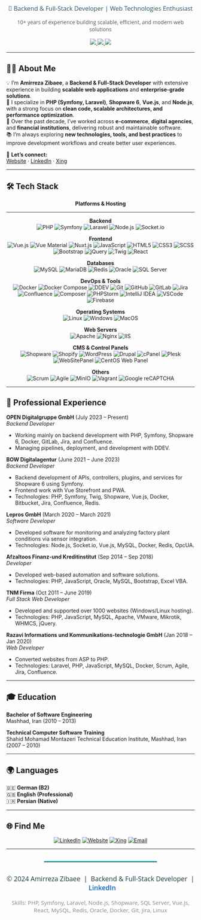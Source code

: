 <!-- Header with Modern Banner and Open Sans Font -->
<div align="center" style="font-family: 'Open Sans', Arial, sans-serif;">
  
  <link href="https://fonts.googleapis.com/css?family=Open+Sans:700,400&display=swap" rel="stylesheet">


  <h3 style="font-family: 'Open Sans', Arial, sans-serif; color: #2c5364; font-weight: 400; margin-top: 0.5rem;">🚀 Backend & Full-Stack Developer | Web Technologies Enthusiast</h3>
  <p style="font-family: 'Open Sans', Arial, sans-serif; color: #555;">10+ years of experience building scalable, efficient, and modern web solutions</p>
  <div style="margin: 1rem 0;">
    <a href="https://www.linkedin.com/in/amir-zibaee/" target="_blank">
      <img src="https://img.shields.io/badge/LinkedIn-0A66C2?style=for-the-badge&logo=linkedin&logoColor=white" />
    </a>
    <a href="https://amirzibaee.com">
      <img src="https://img.shields.io/badge/Website-amirzibaee.com-2c3e50?style=for-the-badge&logo=firefox&logoColor=white" />
    </a>
    <a href="mailto:Amirreza.zibaee@gmail.com">
      <img src="https://img.shields.io/badge/Email-Amirreza.zibaee%40gmail.com-red?style=for-the-badge&logo=gmail&logoColor=white" />
    </a>
  </div>
</div>

---

## 🧑‍💻 About Me  

💡 I’m **Amirreza Zibaee**, a **Backend & Full-Stack Developer** with extensive experience in building **scalable web applications** and **enterprise-grade solutions**.  
🎯 I specialize in **PHP (Symfony, Laravel)**, **Shopware 6**, **Vue.js**, and **Node.js**, with a strong focus on **clean code, scalable architectures, and performance optimization**.  
🚀 Over the past decade, I’ve worked across **e-commerce**, **digital agencies**, and **financial institutions**, delivering robust and maintainable software.  
📚 I’m always exploring **new technologies, tools, and best practices** to improve development workflows and create better user experiences.  

🔗 **Let’s connect:**  
[Website](https://amirzibaee.com) · [LinkedIn](https://linkedin.com/in/amir-zibaee-60a478141) · [Xing](https://www.xing.com/profile/Amir_Zibaee/web_profiles)


---

## 🛠 Tech Stack  

<div align="center">

**Platforms & Hosting**  


---

<!-- Detailed Categories -->
**Backend**  
![PHP](https://img.shields.io/badge/PHP-777BB4?style=flat&logo=php&logoColor=white)
![Symfony](https://img.shields.io/badge/Symfony-000000?style=flat&logo=symfony&logoColor=white)
![Laravel](https://img.shields.io/badge/Laravel-FF2D20?style=flat&logo=laravel&logoColor=white)
![Node.js](https://img.shields.io/badge/Node.js-339933?style=flat&logo=node.js&logoColor=white)
![Socket.io](https://img.shields.io/badge/Socket.io-010101?style=flat&logo=socket.io&logoColor=white)


**Frontend**  
![Vue.js](https://img.shields.io/badge/Vue.js-35495E?style=flat&logo=vue.js&logoColor=4FC08D)
![Vue Material](https://img.shields.io/badge/Vue_Material-41B883?style=flat&logo=vue.js&logoColor=white)
![Nuxt.js](https://img.shields.io/badge/Nuxt.js-00DC82?style=flat&logo=nuxt.js&logoColor=white)
![JavaScript](https://img.shields.io/badge/JavaScript-F7DF1E?style=flat&logo=javascript&logoColor=black)
![HTML5](https://img.shields.io/badge/HTML5-E34F26?style=flat&logo=html5&logoColor=white)
![CSS3](https://img.shields.io/badge/CSS3-1572B6?style=flat&logo=css3&logoColor=white)
![SCSS](https://img.shields.io/badge/SCSS-CC6699?style=flat&logo=sass&logoColor=white)
![Bootstrap](https://img.shields.io/badge/Bootstrap-7952B3?style=flat&logo=bootstrap&logoColor=white)
![jQuery](https://img.shields.io/badge/jQuery-0769AD?style=flat&logo=jquery&logoColor=white)
![Twig](https://img.shields.io/badge/Twig-000000?style=flat&logo=twig&logoColor=white)
![React](https://img.shields.io/badge/React-20232A?style=flat&logo=react&logoColor=61DAFB)

**Databases**  
![MySQL](https://img.shields.io/badge/MySQL-4479A1?style=flat&logo=mysql&logoColor=white)
![MariaDB](https://img.shields.io/badge/MariaDB-003545?style=flat&logo=mariadb&logoColor=white)
![Redis](https://img.shields.io/badge/Redis-DC382D?style=flat&logo=redis&logoColor=white)
![Oracle](https://img.shields.io/badge/Oracle-F80000?style=flat&logo=oracle&logoColor=white)
![SQL Server](https://img.shields.io/badge/SQL%20Server-CC2927?style=flat&logo=microsoft-sql-server&logoColor=white)

**DevOps & Tools**  
![Docker](https://img.shields.io/badge/Docker-2496ED?style=flat&logo=docker&logoColor=white)
![Docker Compose](https://img.shields.io/badge/Docker_Compose-2496ED?style=flat&logo=docker&logoColor=white)
![DDEV](https://img.shields.io/badge/DDEV-0A1E3A?style=flat&logo=ddev&logoColor=white)
![Git](https://img.shields.io/badge/Git-F05032?style=flat&logo=git&logoColor=white)
![GitHub](https://img.shields.io/badge/GitHub-181717?style=flat&logo=github&logoColor=white)
![GitLab](https://img.shields.io/badge/GitLab-FC6D26?style=flat&logo=gitlab&logoColor=white)
![Jira](https://img.shields.io/badge/Jira-0052CC?style=flat&logo=jira&logoColor=white)
![Confluence](https://img.shields.io/badge/Confluence-172B4D?style=flat&logo=confluence&logoColor=white)
![Composer](https://img.shields.io/badge/Composer-FFFFFF?style=flat&logo=composer&logoColor=black)
![PHPStorm](https://img.shields.io/badge/PHPStorm-000000?style=flat&logo=phpstorm&logoColor=white)
![IntelliJ IDEA](https://img.shields.io/badge/IntelliJ_IDEA-000000?style=flat&logo=intellijidea&logoColor=white)
![VSCode](https://img.shields.io/badge/VSCode-007ACC?style=flat&logo=visual-studio-code&logoColor=white)
![Firebase](https://img.shields.io/badge/Firebase-FFCA28?style=flat&logo=firebase&logoColor=black)

**Operating Systems**  
![Linux](https://img.shields.io/badge/Linux-FCC624?style=flat&logo=linux&logoColor=black)
![Windows](https://img.shields.io/badge/Windows-0078D6?style=flat&logo=windows&logoColor=white)
![MacOS](https://img.shields.io/badge/MacOS-000000?style=flat&logo=apple&logoColor=white)

**Web Servers**  
![Apache](https://img.shields.io/badge/Apache-CA1F1F?style=flat&logo=apache&logoColor=white)
![Nginx](https://img.shields.io/badge/Nginx-269539?style=flat&logo=nginx&logoColor=white)
![IIS](https://img.shields.io/badge/IIS-68217A?style=flat&logo=microsoft-iis&logoColor=white)

**CMS & Control Panels**  
![Shopware](https://img.shields.io/badge/Shopware-189EFF?style=flat&logo=shopware&logoColor=white)
![Shopify](https://img.shields.io/badge/Shopify-7AB55C?style=flat&logo=shopify&logoColor=white)
![WordPress](https://img.shields.io/badge/WordPress-21759B?style=flat&logo=wordpress&logoColor=white)
![Drupal](https://img.shields.io/badge/Drupal-0678BE?style=flat&logo=drupal&logoColor=white)
![cPanel](https://img.shields.io/badge/cPanel-FF6C2C?style=flat&logo=cpanel&logoColor=white)
![Plesk](https://img.shields.io/badge/Plesk-52B0E7?style=flat&logo=plesk&logoColor=white)
![WebSitePanel](https://img.shields.io/badge/WebSitePanel-0078D7?style=flat&logo=microsoft&logoColor=white)
![CentOS Web Panel](https://img.shields.io/badge/CentOS_Web_Panel-262626?style=flat&logo=centos&logoColor=white)

**Others**  
![Scrum](https://img.shields.io/badge/Scrum-007ACC?style=flat&logo=agile)
![Agile](https://img.shields.io/badge/Agile-0052CC?style=flat&logo=agile)
![MinIO](https://img.shields.io/badge/MinIO-5C2E91?style=flat&logo=minio&logoColor=white)
![Vagrant](https://img.shields.io/badge/Vagrant-1563FF?style=flat&logo=vagrant&logoColor=white)
![Google reCAPTCHA](https://img.shields.io/badge/Google%20reCAPTCHA-4285F4?style=flat&logo=google-recaptcha&logoColor=white)

</div>

---

## 💼 Professional Experience

**OPEN Digitalgruppe GmbH** (July 2023 – Present)  
*Backend Developer*  
- Working mainly on backend development with PHP, Symfony, Shopware 6, Docker, GitLab, Jira, and Confluence.  
- Managing pipelines, deployment, and development with DDEV.

**BOW Digitalagentur** (June 2021 – June 2023)  
*Backend Developer*  
- Backend development of APIs, controllers, plugins, and services for Shopware 6 using Symfony.  
- Frontend work with Vue Storefront and PWA.  
- Technologies: PHP, Symfony, Twig, Shopware, Vue.js, Docker, Bitbucket, Jira, Confluence, Redis.

**Lepros GmbH** (March 2020 – March 2021)  
*Software Developer*  
- Developed software for monitoring and analyzing factory plant conditions via sensor integration.  
- Technologies: Node.js, Socket.io, Vue.js, MySQL, Docker, Redis, OpcUA.

**Afzaltoos Finanz-und Kreditinstitut** (Sep 2014 – Sep 2018)  
*Developer*  
- Developed web-based automation and software solutions.  
- Technologies: PHP, JavaScript, Oracle, MySQL, Bootstrap, Excel VBA.

**TNM Firma** (Oct 2011 – June 2019)  
*Full Stack Web Developer*  
- Developed and supported over 1000 websites (Windows/Linux hosting).  
- Technologies: PHP, JavaScript, MySQL, Apache, VMware, Mikrotik, WHMCS, jQuery.

**Razavi Informations und Kommunikations-technologie GmbH** (Jan 2018 – Jan 2020)  
*Web Developer*  
- Converted websites from ASP to PHP.  
- Technologies: Laravel, PHP, JavaScript, MySQL, Docker, Scrum, Agile, Jira, Confluence.

---

## 🎓 Education

**Bachelor of Software Engineering**  
Mashhad, Iran (2010 – 2013)

**Technical Computer Software Training**  
Shahid Mohamad Montazeri Technical Education Institute, Mashhad, Iran (2007 – 2010)

---

## 🌍 Languages  

🇩🇪 **German (B2)**  
🇬🇧 **English (Professional)**  
🇮🇷 **Persian (Native)**  

---

## 🌐 Find Me  

<div align="center">

[![LinkedIn](https://img.shields.io/badge/LinkedIn-0A66C2?style=for-the-badge&logo=linkedin&logoColor=white)](https://www.linkedin.com/in/amir-zibaee/)
[![Website](https://img.shields.io/badge/Website-amirzibaee.com-2c3e50?style=for-the-badge&logo=firefox&logoColor=white)](https://amirzibaee.com)
[![Xing](https://img.shields.io/badge/Xing-026466?style=for-the-badge&logo=xing&logoColor=white)](https://www.xing.com/profile/Amir_Zibaee/web_profiles)
[![Email](https://img.shields.io/badge/Email-Amirreza.zibaee%40gmail.com-D14836?style=for-the-badge&logo=gmail&logoColor=white)](mailto:Amirreza.zibaee@gmail.com)

</div>

---

<!-- Modern Footer -->
<div align="center" style="font-family: 'Open Sans', Arial, sans-serif; margin-top: 2rem;">
  <hr style="border: none; border-top: 2px solid #00C2CB; width: 60%; margin: 2rem auto;"/>
  <p style="color: #203a43; font-size: 1.1rem; font-family: 'Open Sans', Arial, sans-serif;">
    © 2024 Amirreza Zibaee &nbsp;|&nbsp; Backend & Full-Stack Developer &nbsp;|&nbsp;
    <a href="https://www.linkedin.com/in/amir-zibaee/" target="_blank" style="color: #0A66C2; text-decoration: none; font-weight: 600;">LinkedIn</a>
  </p>
  <p style="color: #888; font-size: 0.95rem; font-family: 'Open Sans', Arial, sans-serif;">
    Skills: PHP, Symfony, Laravel, Node.js, Shopware, SQL Server, Vue.js, React, MySQL, Redis, Oracle, Docker, Git, Jira, Linux
  </p>
</div>
